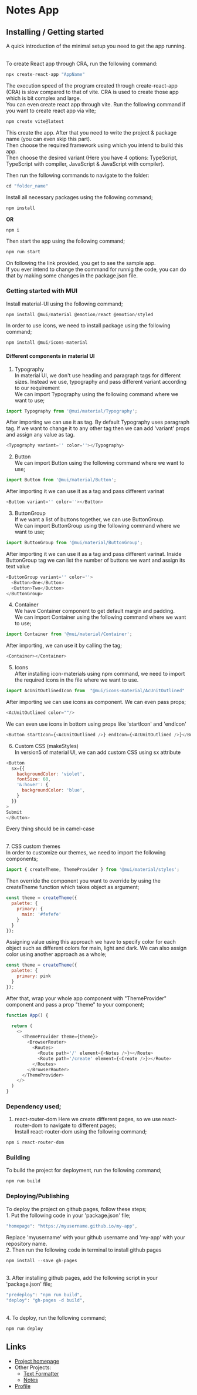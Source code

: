 # Notes App

## Installing / Getting started

A quick introduction of the minimal setup you need to get the app running.

<br>To create React app through CRA, run the following command:
``` js
npx create-react-app "AppName"
```
The execution speed of the program created through create-react-app (CRA) is slow compared to that of vite. CRA is used to create those app which is bit complex and large.
<br>You can even create react app through vite. Run the following command if you want to create react app via vite;
``` js
npm create vite@latest
```
This create the app. After that you need to write the project & package name (you can even skip this part).
<br>Then choose the required framework using which you intend to build this app.
<br>Then choose the desired variant (Here you have 4 options: TypeScript, TypeScript with compiler, JavaScript & JavaScript with compiler).

Then run the following commands to navigate to the folder:
``` js
cd "folder_name"
```
Install all necessary packages using the following command;
``` js
npm install
```
**OR**
``` js
npm i
```
Then start the app using the following command;
``` js
npm run start
```
On following the link provided, you get to see the sample app.
<br>If you ever intend to change the command for runnig the code, you can do that by making some changes in the package.json file.

### Getting started with MUI

Install material-UI using the following command;
``` js
npm install @mui/material @emotion/react @emotion/styled
```
<!-- Also, we install material UI Lab to get additional components like pagination which material UI don't provide. Use the following command to install;
``` js
npm install @mui/lab
``` -->
In order to use icons, we need to install package using the following command;
``` js
npm install @mui/icons-material
```

#### Different components in material UI

1. Typography
<br>In material UI, we don't use heading and paragraph tags for different sizes. Instead we use, typography and pass different variant according to our requirement
<br>We can import Typography using the following command where we want to use;
``` js
import Typography from '@mui/material/Typography';
```
After importing we can use it as tag. By default Typography uses paragraph tag. If we want to change it to any other tag then we can add 'variant' props and assign any value as tag.
``` js
<Typography variant='' color=''></Typography>
```

2. Button
<br>We can import Button using the following command where we want to use;
``` js
import Button from '@mui/material/Button';
```
After importing it we can use it as a tag and pass different varinat
``` js
<Button variant='' color=''></Button>
```

3. ButtonGroup
<br>If we want a list of buttons together, we can use ButtonGroup.
<br>We can import ButtonGroup using the following command where we want to use; 
``` js
import ButtonGroup from '@mui/material/ButtonGroup';
```
After importing it we can use it as a tag and pass different varinat. Inside ButtonGroup tag we can list the number of buttons we want and assign its text value
``` js
<ButtonGroup variant='' color=''> 
  <Button>One</Button>
  <Button>Two</Button>
</ButtonGroup>
```

4. Container
<br>We have Container component to get default margin and padding.
<br>We can import Container using the following command where we want to use; 
``` js
import Container from '@mui/material/Container';
```
After importing, we can use it by calling the tag;
``` js
<Container></Container>
``` 

5. Icons
<br>After installing icon-materials using npm command, we need to import the required icons in the file where we want to use. 
``` js
import AcUnitOutlinedIcon from  "@mui/icons-material/AcUnitOutlined"
```
After importing we can use icons as component. We can even pass props;
``` js
<AcUnitOutlined color=""/>
```
We can even use icons in bottom using props like 'startIcon' and 'endIcon'
``` js
<Button startIcon={<AcUnitOutlined />} endIcon={<AcUnitOutlined />}</Button>
```

6. Custom CSS (makeStyles)
<br>In version5 of material UI, we can add custom CSS using sx attribute
``` js
<Button
  sx={{
    backgroundColor: 'violet',
    fontSize: 60,
    '&:hover': {
      backgroundColor: 'blue',
    }
  }}
>
Submit
</Button>
```
Every thing should be in camel-case

<br>7. CSS custom themes
<br>In order to customize our themes, we need to import the following components;
``` js
import { createTheme, ThemeProvider } from '@mui/material/styles';
```
Then override the component you want to override by using the createTheme function which takes object as argument;
``` js
const theme = createTheme({
  palette: {
    primary: {
      main: '#fefefe'
    }
  }
});
```
Assigning value using this approach we have to specify color for each object such as different colors for main, light and dark. We can also assign color using another approach as a whole;
``` js
const theme = createTheme({
  palette: {
    primary: pink
  }
});
```
After that, wrap your whole app component with "ThemeProvider" component and pass a prop "theme" to your component;
``` js
function App() {

  return (
    <>
      <ThemeProvider theme={theme}>
        <BrowserRouter>
          <Routes>
            <Route path='/' element={<Notes />}></Route>
            <Route path='/create' element={<Create />}></Route>
          </Routes>
        </BrowserRouter>
      </ThemeProvider>
    </>
  )
}
```

### Dependency used;

1. react-router-dom
Here we create different pages, so we use react-router-dom to navigate to different pages;
<br>Install react-router-dom using the following command;
``` js
npm i react-router-dom
```

### Building

To build the project for deployment, run the following command;
``` js
npm run build
```

### Deploying/Publishing

To deploy the project on github pages, follow these steps;
<br>1. Put the following code in your 'package.json' file;
``` js
"homepage": "https://myusername.github.io/my-app",
```
Replace 'myusername' with your github username and 'my-app' with your repository name.
<br>2. Then run the following code in terminal to install github pages
``` js
npm install --save gh-pages
```
<br>3. After installing github pages, add the following script in your 'package.json' file;
``` js
"predeploy": "npm run build",
"deploy": "gh-pages -d build",
```
<br>4. To deploy, run the following command;
``` js
npm run deploy
```

[comment]: # (## Features)

[comment]: # (## Contributing)

## Links
+ <a href = "https://github.com/chyroshan066/notesApp">Project homepage</a>
+ Other Projects:
  - <a href = "https://github.com/chyroshan066/text-formatter">Text Formatter</a>
  - <a href = "https://github.com/chyroshan066/notes">Notes</a>
+ <a href = "https://github.com/chyroshan066">Profile</a>
  
[comment]: # (## Licensing)